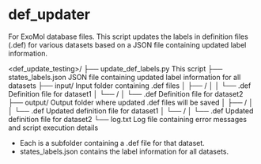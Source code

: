 # def_updater
For ExoMol database files. 
This script updates the labels in definition files (.def) for various datasets based on a JSON file containing updated label information.

<def_update_testing>/
├── update_def_labels.py        This script
├── states_labels.json          JSON file containing updated label information for all datasets
├── input/                      Input folder containing .def files
│   ├── <dataset1>/
│   │   └── <dataset1>.def      Definition file for dataset1
│   └── <dataset2>/
│       └── <dataset2>.def      Definition file for dataset2
├── output/                     Output folder where updated .def files will be saved
│   ├── <dataset1>/
│   │   └── <dataset1>.def      Updated definition file for dataset1
│   └── <dataset2>/
│       └── <dataset2>.def      Updated definition file for dataset2
└── log.txt                     Log file containing error messages and script execution details


- Each <datasetX> is a subfolder containing a .def file for that dataset.
- states_labels.json contains the label information for all datasets.
